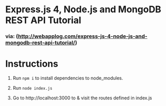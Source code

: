 
# Express.js 4, Node.js and MongoDB REST API Tutorial

### via: (http://webapplog.com/express-js-4-node-js-and-mongodb-rest-api-tutorial/)

# Instructions

1. Run `npm i` to install dependencies to node\_modules.

1. Run `node index.js`

1. Go to http://localhost:3000 to & visit the routes defined in index.js

